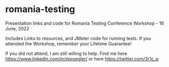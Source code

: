 # romania-testing
Presentation links and code for Romania Testing Conference Workshop - 16 June, 2022

Includes Links to resources, and JMeter code for running tests. If you attended the Workshop, remember your Lifetime Guarantee!

If you did not attend, I am still willing to help. Find me here https://www.linkedin.com/in/eproegler/ or here https://twitter.com/3r1c_p 
